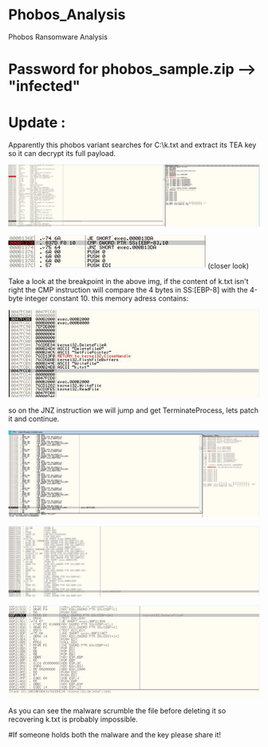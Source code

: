 # Phobos_Analysis
Phobos Ransomware Analysis

# Password for phobos_sample.zip --> "infected"

# Update : 

Apparently this phobos variant searches for C:\k.txt and extract its TEA key so it can decrypt its full payload.

![img](pic/3.png?raw=true "img")

![img](pic/4.png?raw=true "img")
(closer look)

Take a look at the breakpoint in the above img, if the content of k.txt isn't right the CMP instruction will compare the 4 bytes in SS:[EBP-8] with the 4-byte integer constant 10.
this memory adress contains:

![img](pic/5.png?raw=true "img")

so on the JNZ instruction we will jump and get TerminateProcess, lets patch it and continue.


![img](pic/1.png?raw=true "img")


![img](pic/2.png?raw=true "img")


![img](pic/6.png?raw=true "img")

As you can see the malware scrumble the file before deleting it so recovering k.txt is probably impossible.

#If someone holds both the malware and the key please share it!

